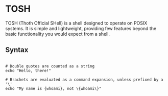 # TOSH

TOSH (Thoth Official SHell) is a shell designed to operate on POSIX systems. It is simple and lightweight, providing few features beyond the basic functionality you would expect from a shell.

## Syntax

```

# Double quotes are counted as a string
echo "Hello, there!"

# Brackets are evaluated as a command expansion, unless prefixed by a '\'
echo "My name is {whoami}, not \{whoami\}"

```
